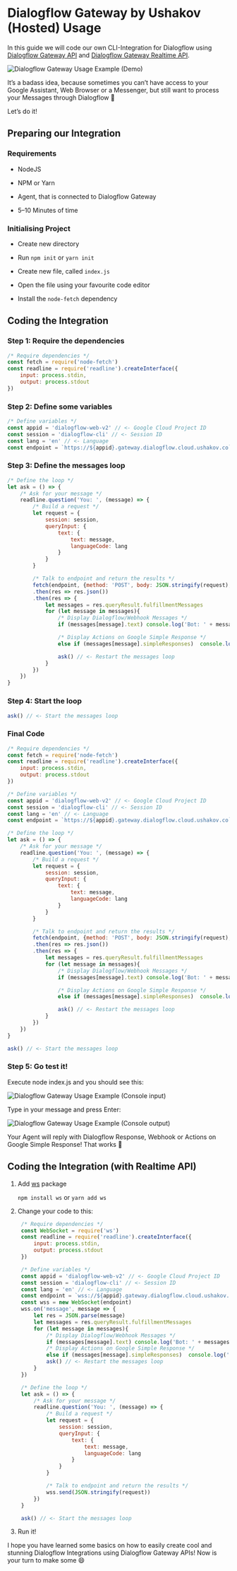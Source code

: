 # Dialogflow Gateway by Ushakov (Hosted) Usage

In this guide we will code our own CLI-Integration for Dialogflow using [Dialogflow Gateway API](api.md.md#api) and [Dialogflow Gateway Realtime API](api.md.md#realtime-api).

![Dialogflow Gateway Usage Example (Demo)](images/1*Sax2IOrqX6_09FPS-kqLdA.gif)

It’s a badass idea, because sometimes you can’t have access to your Google Assistant, Web Browser or a Messenger, but still want to process your Messages through Dialogflow 💪

Let’s do it!

## Preparing our Integration

### Requirements

* NodeJS

* NPM or Yarn

* Agent, that is connected to Dialogflow Gateway

* 5–10 Minutes of time

### Initialising Project

* Create new directory

* Run `npm init` or `yarn init`

* Create new file, called `index.js`

* Open the file using your favourite code editor

* Install the `node-fetch` dependency

## Coding the Integration

### Step 1: Require the dependencies

```js
/* Require dependencies */
const fetch = require('node-fetch')
const readline = require('readline').createInterface({
    input: process.stdin,
    output: process.stdout
})
```

### Step 2: Define some variables

```js
/* Define variables */
const appid = 'dialogflow-web-v2' // <- Google Cloud Project ID
const session = 'dialogflow-cli' // <- Session ID
const lang = 'en' // <- Language
const endpoint = `https://${appid}.gateway.dialogflow.cloud.ushakov.co` // <- endpoint
```

### Step 3: Define the messages loop

```js
/* Define the loop */
let ask = () => {
    /* Ask for your message */
    readline.question('You: ', (message) => {
        /* Build a request */
        let request = {
            session: session,
            queryInput: {
                text: {
                    text: message,
                    languageCode: lang
                }
            }
        }

        /* Talk to endpoint and return the results */
        fetch(endpoint, {method: 'POST', body: JSON.stringify(request), headers: {'Content-Type': 'application/json'}})
        .then(res => res.json())
        .then(res => {
            let messages = res.queryResult.fulfillmentMessages
            for (let message in messages){
                /* Display Dialogflow/Webhook Messages */
                if (messages[message].text) console.log('Bot: ' + messages[message].text.text[0])

                /* Display Actions on Google Simple Response */
                else if (messages[message].simpleResponses)  console.log('Bot: ' + messages[message].simpleResponses.simpleResponses[0].textToSpeech)

                ask() // <- Restart the messages loop
            }
        })
    })
}
```

### Step 4: Start the loop

```js
ask() // <- Start the messages loop
```

### Final Code

```js
/* Require dependencies */
const fetch = require('node-fetch')
const readline = require('readline').createInterface({
    input: process.stdin,
    output: process.stdout
})

/* Define variables */
const appid = 'dialogflow-web-v2' // <- Google Cloud Project ID
const session = 'dialogflow-cli' // <- Session ID
const lang = 'en' // <- Language
const endpoint = `https://${appid}.gateway.dialogflow.cloud.ushakov.co` // <- endpoint

/* Define the loop */
let ask = () => {
    /* Ask for your message */
    readline.question('You: ', (message) => {
        /* Build a request */
        let request = {
            session: session,
            queryInput: {
                text: {
                    text: message,
                    languageCode: lang
                }
            }
        }

        /* Talk to endpoint and return the results */
        fetch(endpoint, {method: 'POST', body: JSON.stringify(request), headers: {'Content-Type': 'application/json'}})
        .then(res => res.json())
        .then(res => {
            let messages = res.queryResult.fulfillmentMessages
            for (let message in messages){
                /* Display Dialogflow/Webhook Messages */
                if (messages[message].text) console.log('Bot: ' + messages[message].text.text[0])

                /* Display Actions on Google Simple Response */
                else if (messages[message].simpleResponses)  console.log('Bot: ' + messages[message].simpleResponses.simpleResponses[0].textToSpeech)

                ask() // <- Restart the messages loop
            }
        })
    })
}

ask() // <- Start the messages loop
```

### Step 5: Go test it!

Execute node index.js and you should see this:

![Dialogflow Gateway Usage Example (Console input)](images/1*g7d0ZMyE_ODPiwGqalT_wQ.png)

Type in your message and press Enter:

![Dialogflow Gateway Usage Example (Console output)](images/1*0zPrr0SOtY9ulOXmWHhXig.png)

Your Agent will reply with Dialogflow Response, Webhook or Actions on Google Simple Response! That works 🤘

## Coding the Integration (with Realtime API)

1. Add [ws](https://www.npmjs.com/package/ws) package

   `npm install ws` or `yarn add ws`
2. Change your code to this:
   ```js
    /* Require dependencies */
    const WebSocket = require('ws')
    const readline = require('readline').createInterface({
        input: process.stdin,
        output: process.stdout
    })

    /* Define variables */
    const appid = 'dialogflow-web-v2' // <- Google Cloud Project ID
    const session = 'dialogflow-cli' // <- Session ID
    const lang = 'en' // <- Language
    const endpoint = `wss://${appid}.gateway.dialogflow.cloud.ushakov.co/` // <- endpoint
    const wss = new WebSocket(endpoint)
    wss.on('message', message => {
        let res = JSON.parse(message)
        let messages = res.queryResult.fulfillmentMessages
        for (let message in messages){
            /* Display Dialogflow/Webhook Messages */
            if (messages[message].text) console.log('Bot: ' + messages[message].text.text[0])
            /* Display Actions on Google Simple Response */
            else if (messages[message].simpleResponses)  console.log('Bot: ' + messages[message].simpleResponses.simpleResponses[0].textToSpeech)
            ask() // <- Restart the messages loop
        }
    })

    /* Define the loop */
    let ask = () => {
        /* Ask for your message */
        readline.question('You: ', (message) => {
            /* Build a request */
            let request = {
                session: session,
                queryInput: {
                    text: {
                        text: message,
                        languageCode: lang
                    }
                }
            }

            /* Talk to endpoint and return the results */
            wss.send(JSON.stringify(request))
        })
    }

    ask() // <- Start the messages loop
   ```
3. Run it!

I hope you have learned some basics on how to easily create cool and stunning Dialogflow Integrations using Dialogflow Gateway APIs! Now is your turn to make some 😄